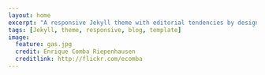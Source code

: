 ```yaml
---
layout: home
excerpt: "A responsive Jekyll theme with editorial tendencies by designer Michael Rose."
tags: [Jekyll, theme, responsive, blog, template]
image:
  feature: gas.jpg
  credit: Enrique Comba Riepenhausen
  creditlink: http://flickr.com/ecomba
---
```

